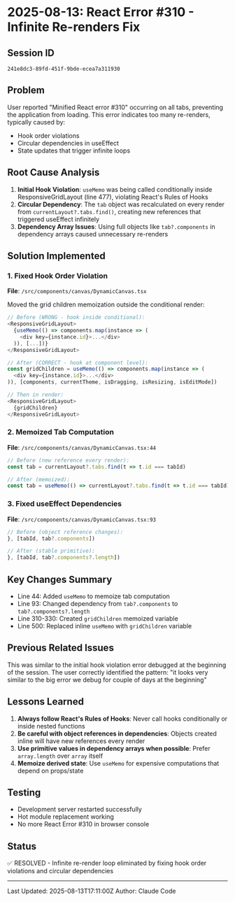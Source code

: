 # 2025-08-13: React Error #310 - Infinite Re-renders Fix

## Session ID
`241e8dc3-89fd-451f-9bde-ecea7a311930`

## Problem
User reported "Minified React error #310" occurring on all tabs, preventing the application from loading. This error indicates too many re-renders, typically caused by:
- Hook order violations
- Circular dependencies in useEffect
- State updates that trigger infinite loops

## Root Cause Analysis
1. **Initial Hook Violation**: `useMemo` was being called conditionally inside ResponsiveGridLayout (line 477), violating React's Rules of Hooks
2. **Circular Dependency**: The `tab` object was recalculated on every render from `currentLayout?.tabs.find()`, creating new references that triggered useEffect infinitely
3. **Dependency Array Issues**: Using full objects like `tab?.components` in dependency arrays caused unnecessary re-renders

## Solution Implemented

### 1. Fixed Hook Order Violation
**File**: `/src/components/canvas/DynamicCanvas.tsx`

Moved the grid children memoization outside the conditional render:
```typescript
// Before (WRONG - hook inside conditional):
<ResponsiveGridLayout>
  {useMemo(() => components.map(instance => (
    <div key={instance.id}>...</div>
  )), [...])}
</ResponsiveGridLayout>

// After (CORRECT - hook at component level):
const gridChildren = useMemo(() => components.map(instance => (
  <div key={instance.id}>...</div>
)), [components, currentTheme, isDragging, isResizing, isEditMode])

// Then in render:
<ResponsiveGridLayout>
  {gridChildren}
</ResponsiveGridLayout>
```

### 2. Memoized Tab Computation
**File**: `/src/components/canvas/DynamicCanvas.tsx:44`

```typescript
// Before (new reference every render):
const tab = currentLayout?.tabs.find(t => t.id === tabId)

// After (memoized):
const tab = useMemo(() => currentLayout?.tabs.find(t => t.id === tabId), [currentLayout?.tabs, tabId])
```

### 3. Fixed useEffect Dependencies
**File**: `/src/components/canvas/DynamicCanvas.tsx:93`

```typescript
// Before (object reference changes):
}, [tabId, tab?.components])

// After (stable primitive):
}, [tabId, tab?.components?.length])
```

## Key Changes Summary
- Line 44: Added `useMemo` to memoize tab computation
- Line 93: Changed dependency from `tab?.components` to `tab?.components?.length`
- Line 310-330: Created `gridChildren` memoized variable
- Line 500: Replaced inline `useMemo` with `gridChildren` variable

## Previous Related Issues
This was similar to the initial hook violation error debugged at the beginning of the session. The user correctly identified the pattern: "it looks very similar to the big error we debug for couple of days at the beginning"

## Lessons Learned
1. **Always follow React's Rules of Hooks**: Never call hooks conditionally or inside nested functions
2. **Be careful with object references in dependencies**: Objects created inline will have new references every render
3. **Use primitive values in dependency arrays when possible**: Prefer `array.length` over `array` itself
4. **Memoize derived state**: Use `useMemo` for expensive computations that depend on props/state

## Testing
- Development server restarted successfully
- Hot module replacement working
- No more React Error #310 in browser console

## Status
✅ RESOLVED - Infinite re-render loop eliminated by fixing hook order violations and circular dependencies

---
Last Updated: 2025-08-13T17:11:00Z
Author: Claude Code